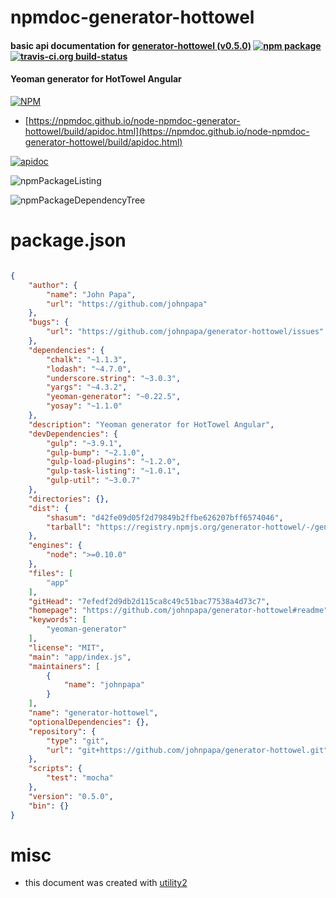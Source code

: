 # npmdoc-generator-hottowel

#### basic api documentation for  [generator-hottowel (v0.5.0)](https://github.com/johnpapa/generator-hottowel#readme)  [![npm package](https://img.shields.io/npm/v/npmdoc-generator-hottowel.svg?style=flat-square)](https://www.npmjs.org/package/npmdoc-generator-hottowel) [![travis-ci.org build-status](https://api.travis-ci.org/npmdoc/node-npmdoc-generator-hottowel.svg)](https://travis-ci.org/npmdoc/node-npmdoc-generator-hottowel)

#### Yeoman generator for HotTowel Angular

[![NPM](https://nodei.co/npm/generator-hottowel.png?downloads=true&downloadRank=true&stars=true)](https://www.npmjs.com/package/generator-hottowel)

- [https://npmdoc.github.io/node-npmdoc-generator-hottowel/build/apidoc.html](https://npmdoc.github.io/node-npmdoc-generator-hottowel/build/apidoc.html)

[![apidoc](https://npmdoc.github.io/node-npmdoc-generator-hottowel/build/screenCapture.buildCi.browser.%252Ftmp%252Fbuild%252Fapidoc.html.png)](https://npmdoc.github.io/node-npmdoc-generator-hottowel/build/apidoc.html)

![npmPackageListing](https://npmdoc.github.io/node-npmdoc-generator-hottowel/build/screenCapture.npmPackageListing.svg)

![npmPackageDependencyTree](https://npmdoc.github.io/node-npmdoc-generator-hottowel/build/screenCapture.npmPackageDependencyTree.svg)



# package.json

```json

{
    "author": {
        "name": "John Papa",
        "url": "https://github.com/johnpapa"
    },
    "bugs": {
        "url": "https://github.com/johnpapa/generator-hottowel/issues"
    },
    "dependencies": {
        "chalk": "~1.1.3",
        "lodash": "~4.7.0",
        "underscore.string": "~3.0.3",
        "yargs": "~4.3.2",
        "yeoman-generator": "~0.22.5",
        "yosay": "~1.1.0"
    },
    "description": "Yeoman generator for HotTowel Angular",
    "devDependencies": {
        "gulp": "~3.9.1",
        "gulp-bump": "~2.1.0",
        "gulp-load-plugins": "~1.2.0",
        "gulp-task-listing": "~1.0.1",
        "gulp-util": "~3.0.7"
    },
    "directories": {},
    "dist": {
        "shasum": "d42fe09d05f2d79849b2ffbe626207bff6574046",
        "tarball": "https://registry.npmjs.org/generator-hottowel/-/generator-hottowel-0.5.0.tgz"
    },
    "engines": {
        "node": ">=0.10.0"
    },
    "files": [
        "app"
    ],
    "gitHead": "7efedf2d9db2d115ca8c49c51bac77538a4d73c7",
    "homepage": "https://github.com/johnpapa/generator-hottowel#readme",
    "keywords": [
        "yeoman-generator"
    ],
    "license": "MIT",
    "main": "app/index.js",
    "maintainers": [
        {
            "name": "johnpapa"
        }
    ],
    "name": "generator-hottowel",
    "optionalDependencies": {},
    "repository": {
        "type": "git",
        "url": "git+https://github.com/johnpapa/generator-hottowel.git"
    },
    "scripts": {
        "test": "mocha"
    },
    "version": "0.5.0",
    "bin": {}
}
```



# misc
- this document was created with [utility2](https://github.com/kaizhu256/node-utility2)
